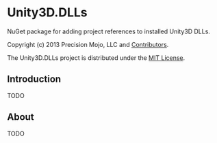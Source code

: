 # Unity3D.DLLs

NuGet package for adding project references to installed Unity3D DLLs.

Copyright (c) 2013 Precision Mojo, LLC and [Contributors](CONTRIBUTORS.md).

The Unity3D.DLLs project is distributed under the [MIT License](LICENSE.MIT.md).

## Introduction

TODO

## About

TODO
